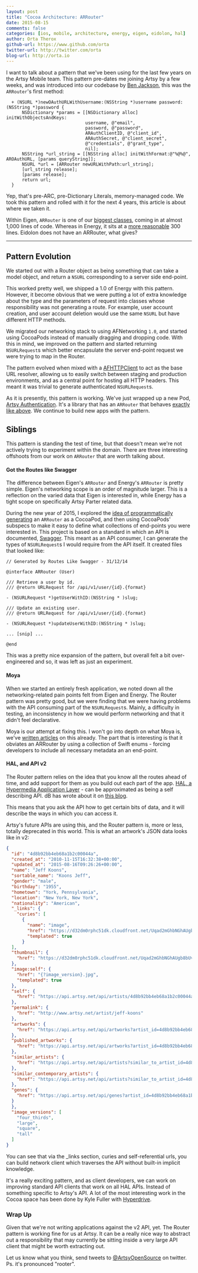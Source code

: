 ```yaml
---
layout: post
title: "Cocoa Architecture: ARRouter"
date: 2015-08-15
comments: false
categories: [ios, mobile, architecture, energy, eigen, eidolon, hal]
author: Orta Therox
github-url: https://www.github.com/orta
twitter-url: http://twitter.com/orta
blog-url: http://orta.io
---
```


I want to talk about a pattern that we've been using for the last few years on the Artsy Mobile team. This pattern pre-dates me joining Artsy by a few weeks, and was introduced into our codebase by [Ben Jackson](http://90wpm.com), this was the `ARRouter`'s first method:

```objc
  + (NSURL *)newOAuthURLWithUsername:(NSString *)username password:(NSString *)password {
      NSDictionary *params = [[NSDictionary alloc] initWithObjectsAndKeys:
                              username, @"email",
                              password, @"password",
                              ARAuthClientID, @"client_id",
                              ARAuthSecret, @"client_secret",
                              @"credentials", @"grant_type",
                              nil];
      NSString *url_string = [[NSString alloc] initWithFormat:@"%@%@", AROAuthURL, [params queryString]];
      NSURL *url = [ARRouter newURLWithPath:url_string];
      [url_string release];
      [params release];
      return url;
  }
```

Yep, that's pre-ARC, pre-Dictionary Literals, memory-managed code. We took this pattern and rolled with it for the next 4 years, this article is about where we taken it.

Within Eigen, `ARRouter` is one of our [biggest classes](https://github.com/artsy/eigen/blob/904e8abfc11ce6ea4b6e81f0e02684b755a280c3/Artsy/Networking/ARRouter.m), coming in at almost 1,000 lines of code. Whereas in Energy, it sits at a [more reasonable](https://github.com/artsy/energy/blob/e51529250ede359c781042f222d5836eb9e8a979/Classes/Util/App/ARRouter.m) 300 lines. Eidolon does not have an ARRouter, what gives?

<!-- more -->

----------------

## Pattern Evolution

We started out with a Router object as being something that can take a model object, and return a `NSURL` corresponding to a server side end-point.

This worked pretty well, we shipped a 1.0 of Energy with this pattern. However, it become obvious that we were putting a lot of extra knowledge about the type and the parameters of request into classes whose responsibility was not generating a route. For example, user account creation, and user account deletion would use the same `NSURL` but have different HTTP methods.

We migrated our networking stack to using AFNetworking `1.0`, and started using CocoaPods instead of manually dragging and dropping code. With this in mind, we improved on the pattern and started returning `NSURLRequest`s which better encapsulate the server end-point request we were trying to map in the Router.

The pattern evolved when mixed with a [AFHTTPClient](http://cocoadocs.org/docsets/AFNetworking/1.3.4/Classes/AFHTTPClient.html) to act as the base URL resolver, allowing us to easily switch between staging and production environments, and as a central point for hosting all HTTP headers. This meant it was trivial to generate authenticated `NSURLRequest`s.

As it is presently, this pattern is working. We've just wrapped up a new Pod, [Artsy Authentication](https://github.com/artsy/Artsy_Authentication). It's a library that has an `ARRouter` that behaves [exactly like above](https://github.com/artsy/Artsy_Authentication/blob/master/Pod/Classes/ArtsyAuthenticationRouter.h). We continue to build new apps with the pattern.

## Siblings

This pattern is standing the test of time, but that doesn't mean we're not actively trying to experiment within the domain. There are three interesting offshoots from our work on `ARRouter` that are worth talking about.

#### Got the Routes like Swagger

The difference between Eigen's `ARRouter` and Energy's `ARRouter` is pretty simple. Eigen's networking scope is an order of magnitude larger. This is a reflection on the varied data that Eigen is interested in, while Energy has a tight scope on specifically Artsy Parter related data.

During the new year of 2015, I explored the [idea of programmatically generating](https://github.com/orta/GotTheRoutesLikeSwagger) an `ARRouter` as a CocoaPod, and then using CocoaPods' subspecs to make it easy to define what collections of end-points you were interested in. This project is based on a standard in which an API is documented, [Swagger](http://swagger.io). This meant as an API consumer, I can generate the types of `NSURLRequest`s I would require from the API itself. It created files that looked like:

```objc
// Generated by Routes Like Swagger - 31/12/14

@interface ARRouter (User)

/// Retrieve a user by id.
/// @return URLRequest for /api/v1/user/{id}.{format}

- (NSURLRequest *)getUserWithID:(NSString * )slug;

/// Update an existing user.
/// @return URLRequest for /api/v1/user/{id}.{format}

- (NSURLRequest *)updateUserWithID:(NSString * )slug;

... [snip] ...

@end
```

This was a pretty nice expansion of the pattern, but overall felt a bit over-engineered and so, it was left as just an experiment.

#### Moya

When we started an entirely fresh application, we noted down all the networking-related pain points felt from Eigen and Energy. The Router pattern was pretty good, but we were finding that we were having problems with the API consuming part of the `NSURLRequest`s. Mainly, a difficulty in testing, an inconsistency in how we would perform networking and that it didn't feel declarative.

Moya is our attempt at fixing this. I won't go into depth on what Moya is, we've [written articles](/blog/2014/09/22/transparent-prerequisite-network-requests/) on this already. The part that is interesting is that it obviates an ARRouter by using a collection of Swift enums - forcing developers to include all necessary metadata an an end-point.

#### HAL, and API v2

The Router pattern relies on the idea that you know all the routes ahead of time, and add support for them as you build out each part of the app. [HAL, a Hypermedia Application Layer](http://stateless.co/hal_specification.html) - can be approximated as being a self describing API. dB has wrote about it on [this blog](/blog/2014/09/12/designing-the-public-artsy-api/).

This means that you ask the API how to get certain bits of data, and it will describe the ways in which you can access it.

Artsy's future APIs are using this, and the Router pattern is, more or less, totally deprecated in this world. This is what an artwork's JSON data looks like in v2:

``` json
{
  "id": "4d8b92bb4eb68a1b2c00044a",
  "created_at": "2010-11-15T16:32:38+00:00",
  "updated_at": "2015-08-16T09:26:26+00:00",
  "name": "Jeff Koons",
  "sortable_name": "Koons Jeff",
  "gender": "male",
  "birthday": "1955",
  "hometown": "York, Pennsylvania",
  "location": "New York, New York",
  "nationality": "American",
  "_links": {
    "curies": [
      {
        "name": "image",
        "href": "https://d32dm0rphc51dk.cloudfront.net/Uqad2mGhbNGhAUgb8bUvIA/{rel}",
        "templated": true
      }
  ],
  "thumbnail": {
    "href": "https://d32dm0rphc51dk.cloudfront.net/Uqad2mGhbNGhAUgb8bUvIA/four_thirds.jpg"
  },
  "image:self": {
    "href": "{?image_version}.jpg",
    "templated": true
  },
  "self": {
    "href": "https://api.artsy.net/api/artists/4d8b92bb4eb68a1b2c00044a"
  },
  "permalink": {
    "href": "http://www.artsy.net/artist/jeff-koons"
  },
  "artworks": {
    "href": "https://api.artsy.net/api/artworks?artist_id=4d8b92bb4eb68a1b2c00044a"
  },
  "published_artworks": {
    "href": "https://api.artsy.net/api/artworks?artist_id=4d8b92bb4eb68a1b2c00044a&published=true"
  },
  "similar_artists": {
    "href": "https://api.artsy.net/api/artists?similar_to_artist_id=4d8b92bb4eb68a1b2c00044a"
  },
  "similar_contemporary_artists": {
    "href": "https://api.artsy.net/api/artists?similar_to_artist_id=4d8b92bb4eb68a1b2c00044a&similarity_type=contemporary"
  },
  "genes": {
    "href": "https://api.artsy.net/api/genes?artist_id=4d8b92bb4eb68a1b2c00044a"
  }
  },
  "image_versions": [
    "four_thirds",
    "large",
    "square",
    "tall"
  ]
}
```

You can see that via the _links section, curies and self-referential urls, you can build network client which traverses the API without built-in implicit knowledge.

It's a really exciting pattern, and as client developers, we can work on improving standard API clients that work on all HAL APIs. Instead of something specific to Artsy's API. A lot of the most interesting work in the Cocoa space has been done by Kyle Fuller with [Hyperdrive](https://cocoapods.org/pods/Hyperdrive).

### Wrap Up

Given that we're not writing applications against the v2 API, yet. The Router pattern is working fine for us at Artsy. It can be a really nice way to abstract out a responsibility that may currently be sitting inside a very large API client that might be worth extracting out.

Let us know what you think, send tweets to [@ArtsyOpenSource](https://twitter.com/ArtsyOpenSource) on twitter. Ps. it's pronounced "rooter".
